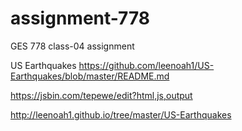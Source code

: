 # assignment-778

GES 778 class-04 assignment

US Earthquakes
https://github.com/leenoah1/US-Earthquakes/blob/master/README.md

https://jsbin.com/tepewe/edit?html,js,output

http://leenoah1.github.io/tree/master/US-Earthquakes
